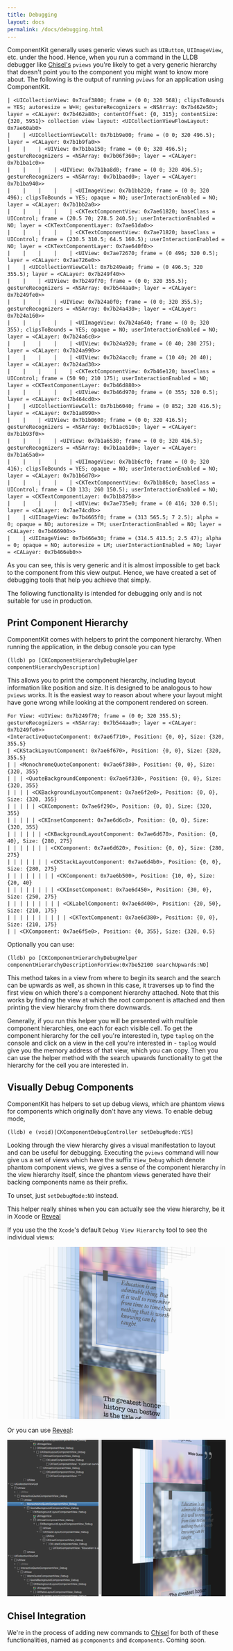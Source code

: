 ```yaml
---
title: Debugging
layout: docs
permalink: /docs/debugging.html
---
```


ComponentKit generally uses generic views such as `UIButton`, `UIImageView`, etc. under the hood. Hence, when you run a command in the LLDB debugger like [Chisel's](http://www.github.com/facebook/chisel) `pviews` you're likely to get a very generic hierarchy that doesn't point you to the component you might want to know more about. The following is the output of running `pviews` for an application using ComponentKit.

```
| <UICollectionView: 0x7caf3800; frame = (0 0; 320 568); clipsToBounds = YES; autoresize = W+H; gestureRecognizers = <NSArray: 0x7b462e50>; layer = <CALayer: 0x7b462a80>; contentOffset: {0, 315}; contentSize: {320, 5951}> collection view layout: <UICollectionViewFlowLayout: 0x7ae60ab0>
|    | <UICollectionViewCell: 0x7b1b9e00; frame = (0 0; 320 496.5); layer = <CALayer: 0x7b1b9fa0>>
|    |    | <UIView: 0x7b1ba150; frame = (0 0; 320 496.5); gestureRecognizers = <NSArray: 0x7b06f360>; layer = <CALayer: 0x7b1ba1c0>>
|    |    |    | <UIView: 0x7b1ba8d0; frame = (0 0; 320 496.5); gestureRecognizers = <NSArray: 0x7b1baed0>; layer = <CALayer: 0x7b1ba940>>
|    |    |    |    | <UIImageView: 0x7b1bb220; frame = (0 0; 320 496); clipsToBounds = YES; opaque = NO; userInteractionEnabled = NO; layer = <CALayer: 0x7b1bb2a0>>
|    |    |    |    | <CKTextComponentView: 0x7ae61820; baseClass = UIControl; frame = (20.5 70; 278.5 240.5); userInteractionEnabled = NO; layer = <CKTextComponentLayer: 0x7ae61da0>>
|    |    |    |    | <CKTextComponentView: 0x7ae71820; baseClass = UIControl; frame = (230.5 310.5; 64.5 160.5); userInteractionEnabled = NO; layer = <CKTextComponentLayer: 0x7ae640f0>>
|    |    |    |    | <UIView: 0x7ae72670; frame = (0 496; 320 0.5); layer = <CALayer: 0x7ae726e0>>
|    | <UICollectionViewCell: 0x7b249ea0; frame = (0 496.5; 320 355.5); layer = <CALayer: 0x7b249f40>>
|    |    | <UIView: 0x7b249f70; frame = (0 0; 320 355.5); gestureRecognizers = <NSArray: 0x7b544aa0>; layer = <CALayer: 0x7b249fe0>>
|    |    |    | <UIView: 0x7b24a0f0; frame = (0 0; 320 355.5); gestureRecognizers = <NSArray: 0x7b24a430>; layer = <CALayer: 0x7b24a160>>
|    |    |    |    | <UIImageView: 0x7b24a640; frame = (0 0; 320 355); clipsToBounds = YES; opaque = NO; userInteractionEnabled = NO; layer = <CALayer: 0x7b24a6c0>>
|    |    |    |    | <UIView: 0x7b24a920; frame = (0 40; 280 275); layer = <CALayer: 0x7b24a990>>
|    |    |    |    | <UIView: 0x7b24acc0; frame = (10 40; 20 40); layer = <CALayer: 0x7b24ad30>>
|    |    |    |    | <CKTextComponentView: 0x7b46e120; baseClass = UIControl; frame = (50 90; 210 175); userInteractionEnabled = NO; layer = <CKTextComponentLayer: 0x7b46d880>>
|    |    |    |    | <UIView: 0x7b46d970; frame = (0 355; 320 0.5); layer = <CALayer: 0x7b464cd0>>
|    | <UICollectionViewCell: 0x7b1b6040; frame = (0 852; 320 416.5); layer = <CALayer: 0x7b1a8990>>
|    |    | <UIView: 0x7b1b0600; frame = (0 0; 320 416.5); gestureRecognizers = <NSArray: 0x7b1ac610>; layer = <CALayer: 0x7b1b93f0>>
|    |    |    | <UIView: 0x7b1a6530; frame = (0 0; 320 416.5); gestureRecognizers = <NSArray: 0x7b1aa1d0>; layer = <CALayer: 0x7b1a65a0>>
|    |    |    |    | <UIImageView: 0x7b1b6cf0; frame = (0 0; 320 416); clipsToBounds = YES; opaque = NO; userInteractionEnabled = NO; layer = <CALayer: 0x7b1b6d70>>
|    |    |    |    | <CKTextComponentView: 0x7b1b86c0; baseClass = UIControl; frame = (30 133; 260 150.5); userInteractionEnabled = NO; layer = <CKTextComponentLayer: 0x7b1b8750>>
|    |    |    |    | <UIView: 0x7ae735e0; frame = (0 416; 320 0.5); layer = <CALayer: 0x7ae74cd0>>
|    | <UIImageView: 0x7b4665f0; frame = (313 565.5; 7 2.5); alpha = 0; opaque = NO; autoresize = TM; userInteractionEnabled = NO; layer = <CALayer: 0x7b466900>>
|    | <UIImageView: 0x7b466e30; frame = (314.5 413.5; 2.5 47); alpha = 0; opaque = NO; autoresize = LM; userInteractionEnabled = NO; layer = <CALayer: 0x7b466eb0>>
```

As you can see, this is very generic and it is almost impossible to get back to the component from this view output. Hence, we have created a set of debugging tools that help you achieve that simply.

<div class="note-important">
  The following functionality is intended for debugging only and is not suitable for use in production.
</div>

## Print Component Hierarchy 

ComponentKit comes with helpers to print the component hierarchy. When running the application, in the debug console you can type

```
(lldb) po [CKComponentHierarchyDebugHelper componentHierarchyDescription]
```

This allows you to print the component hierarchy, including layout information like position and size. It is designed to be analogous to how `pviews` works. It is the easiest way to reason about where your layout might have gone wrong while looking at the component rendered on screen. 

```
For View: <UIView: 0x7b249f70; frame = (0 0; 320 355.5); gestureRecognizers = <NSArray: 0x7b544aa0>; layer = <CALayer: 0x7b249fe0>>
<InteractiveQuoteComponent: 0x7ae6f710>, Position: {0, 0}, Size: {320, 355.5}
| <CKStackLayoutComponent: 0x7ae6f670>, Position: {0, 0}, Size: {320, 355.5}
| | <MonochromeQuoteComponent: 0x7ae6f380>, Position: {0, 0}, Size: {320, 355}
| | | <QuoteBackgroundComponent: 0x7ae6f330>, Position: {0, 0}, Size: {320, 355}
| | | | <CKBackgroundLayoutComponent: 0x7ae6f2e0>, Position: {0, 0}, Size: {320, 355}
| | | | | <CKComponent: 0x7ae6f290>, Position: {0, 0}, Size: {320, 355}
| | | | | <CKInsetComponent: 0x7ae6d6c0>, Position: {0, 0}, Size: {320, 355}
| | | | | | <CKBackgroundLayoutComponent: 0x7ae6d670>, Position: {0, 40}, Size: {280, 275}
| | | | | | | <CKComponent: 0x7ae6d620>, Position: {0, 0}, Size: {280, 275}
| | | | | | | <CKStackLayoutComponent: 0x7ae6d4b0>, Position: {0, 0}, Size: {280, 275}
| | | | | | | | <CKComponent: 0x7ae6b500>, Position: {10, 0}, Size: {20, 40}
| | | | | | | | <CKInsetComponent: 0x7ae6d450>, Position: {30, 0}, Size: {250, 275}
| | | | | | | | | <CKLabelComponent: 0x7ae6d400>, Position: {20, 50}, Size: {210, 175}
| | | | | | | | | | <CKTextComponent: 0x7ae6d380>, Position: {0, 0}, Size: {210, 175}
| | <CKComponent: 0x7ae6f5e0>, Position: {0, 355}, Size: {320, 0.5}
```

Optionally you can use:

```
(lldb) po [CKComponentHierarchyDebugHelper componentHierarchyDescriptionForView:0x7be52100 searchUpwards:NO]
```
 
This method takes in a view from where to begin its search and the search can be upwards as well, as shown in this case, it traverses up to find the first view on which there's a component hierarchy attached. Note that this works by finding the view at which the root component is attached and then printing the view hierarchy from there downwards.

<div class="note">
  <p>
     Generally, if you run this helper you will be presented with multiple component hierarchies, one each for each visible cell. To get the component hierarchy for the cell you're interested in, type <code>taplog</code> on the console and click on a view in the cell you're interested in - <code>taplog</code> would give you the memory address of that view, which you can copy. Then you can use the helper method with the search upwards functionality to get the hierarchy for the cell you are interested in.
  </p>
</div>

## Visually Debug Components

ComponentKit has helpers to set up debug views, which are phantom views for components which originally don't have any views. To enable debug mode,

```
(lldb) e (void)[CKComponentDebugController setDebugMode:YES]
```

Looking through the view hierarchy gives a visual manifestation to layout and can be useful for debugging. Executing the `pviews` command will now give us a set of views which have the suffix `View_Debug` which denote phantom component views, we gives a sense of the component hierarchy in the view hierarchy itself, since the phantom views generated have their backing components name as their prefix.

To unset, just `setDebugMode:NO` instead.

This helper really shines when you can actually see the view hierarchy, be it in Xcode or [Reveal](http://revealapp.com/) 

If you use the the `Xcode`'s default `Debug View Hierarchy` tool to see the individual views:

![Debug Components with Xcode](/static/images/xcode-debug.png)

Or you can use [Reveal](http://revealapp.com/):

![Debug Components with Reveal](/static/images/reveal-debug.png)

## Chisel Integration

We're in the process of adding new commands to [Chisel](http://www.github.com/facebook/chisel) for both of these functionalities, named as `pcomponents` and `dcomponents`. Coming soon.
